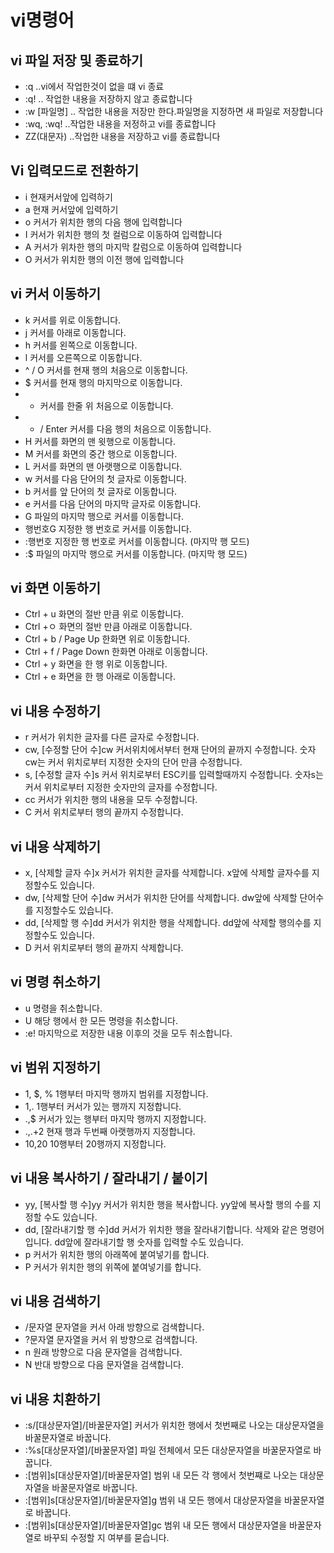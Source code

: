 # vi명령어

## vi 파일 저장 및 종료하기

- :q          ..vi에서 작업한것이 없을 떄 vi 종료
- :q!         .. 작업한 내용을 저장하지 않고 종료합니다
- :w [파일명]   .. 작업한 내용을 저장만 한다.파일명을 지정하면 새 파일로 저장합니다
- :wq, :wq!    ..작업한 내용을 저정하고 vi를 종료합니다
- ZZ(대문자)     ..작업한 내용을 저장하고 vi를 종료합니다

## Vi 입력모드로 전환하기

- i  현재커서앞에 입력하기
- a   현재 커서앞에 입력하기
- o   커서가 위치한 행의 다음 행에 입력합니다
- I    커서가 위치한 행의 첫 컬럼으로 이동하여 입력합니다
- A   커서가 위차한 행의 마지막 칼럼으로 이동하여 입력합니다
- O   커서가 위치한 행의 이전 행에 입력합니다

## vi 커서 이동하기

- k	커서를 위로 이동합니다.
- j	커서를 아래로 이동합니다.
- h	커서를 왼쪽으로 이동합니다.
- l	커서를 오른쪽으로 이동합니다.
- ^ / O	커서를 현재 행의 처음으로 이동합니다.
- $	커서를 현재 행의 마지막으로 이동합니다.
- -	커서를 한줄 위 처음으로 이동합니다.
- + / Enter	커서를 다음 행의 처음으로 이동합니다.
- H	커서를 화면의 맨 윗행으로 이동합니다.
- M	커서를 화면의 중간 행으로 이동합니다.
- L	커서를 화면의 맨 아랫행으로 이동합니다.
- w	커서를 다음 단어의 첫 글자로 이동합니다.
- b	커서를 앞 단어의 첫 글자로 이동합니다.
- e	커서를 다음 단어의 마지막 글자로 이동합니다.
- G	파일의 마지막 행으로 커서를 이동합니다.
- 행번호G	지정한 행 번호로 커서를 이동합니다.
- :행번호	지정한 행 번호로 커서를 이동합니다. (마지막 행 모드)
- :$	파일의 마지막 행으로 커서를 이동합니다. (마지막 행 모드)

## vi 화면 이동하기

- Ctrl + u	화면의 절반 만큼 위로 이동합니다.
- Ctrl +ㅇ	화면의 절반 만큼 아래로 이동합니다.
- Ctrl + b / Page Up	한화면 위로 이동합니다.
- Ctrl + f / Page Down	한화면 아래로 이동합니다.
- Ctrl + y 	화면을 한 행 위로 이동합니다.
- Ctrl + e	화면을 한 행 아래로 이동합니다.

## vi 내용 수정하기

- r	커서가 위치한 글자를 다른 글자로 수정합니다.
- cw, [수정할 단어 수]cw	커서위치에서부터 현재 단어의 끝까지 수정합니다. 숫자cw는 커서 위치로부터 지정한 숫자의 단어 만큼 수정합니다.
- s, [수정할 글자 수]s	커서 위치로부터 ESC키를 입력할때까지 수정합니다. 숫자s는 커서 위치로부터 지정한 숫자만의 글자를 수정합니다.
- cc	커서가 위치한 행의 내용을 모두 수정합니다.
- C	커서 위치로부터 행의 끝까지 수정합니다.

## vi 내용 삭제하기

- x, [삭제할 글자 수]x	커서가 위치한 글자를 삭제합니다. x앞에 삭제할 글자수를 지정할수도 있습니다.
- dw, [삭제할 단어 수]dw	커서가 위치한 단어를 삭제합니다. dw앞에 삭제할 단어수를 지정할수도 있습니다.
- dd, [삭제할 행 수]dd	커서가 위치한 행을 삭제합니다. dd앞에 삭제할 행의수를 지정할수도 있습니다.
- D	커서 위치로부터 행의 끝까지 삭제합니다.

## vi 명령 취소하기

- u	명령을 취소합니다.
- U	해당 행에서 한 모든 명령을 취소합니다.
- :e!	마지막으로 저장한 내용 이후의 것을 모두 취소합니다.

## vi 범위 지정하기

- 1, $, %	1행부터 마지막 행까지 범위를 지정합니다.
- 1,.	1행부터 커서가 있는 행까지 지정합니다.
- .,$	커서가 있는 행부터 마지막 행까지 지정합니다.
- .,.+2	현재 행과 두번째 아랫행까지 지정합니다.
- 10,20	10행부터 20행까지 지정합니다.

## vi 내용 복사하기 / 잘라내기 / 붙이기

- yy, [복사할 행 수]yy	커서가 위치한 행을 복사합니다. yy앞에 복사할 행의 수를 지정할 수도 있습니다.
- dd, [잘라내기할 행 수]dd	커서가 위치한 행을 잘라내기합니다. 삭제와 같은 명령어입니다. dd앞에 잘라내기할 행 숫자를 입력할 수도 있습니다.
- p	커서가 위치한 행의 아래쪽에 붙여넣기를 합니다.
- P	커서가 위치한 행의 위쪽에 붙여넣기를 합니다.

## vi 내용 검색하기

- /문자열	문자열을 커서 아래 방향으로 검색합니다.
- ?문자열	문자열을 커서 위 방향으로 검색합니다.
- n	원래 방향으로 다음 문자열을 검색합니다.
- N	반대 방향으로 다음 문자열을 검색합니다.
## vi 내용 치환하기

- :s/[대상문자열]/[바꿀문자열]	커서가 위치한 행에서 첫번째로 나오는 대상문자열을 바꿀문자열로 바꿉니다.
- :%s[대상문자열]/[바꿀문자열]	파일 전체에서 모든 대상문자열을 바꿀문자열로 바꿉니다.
- :[범위]s[대상문자열]/[바꿀문자열]	범위 내 모든 각 행에서 첫번쨰로 나오는 대상문자열을 바꿀문자열로 바꿉니다.
- :[범위]s[대상문자열]/[바꿀문자열]g	범위 내 모든 행에서 대상문자열을 바꿀문자열로 바꿉니다.
- :[범위]s[대상문자열]/[바꿀문자열]gc	범위 내 모든 행에서 대상문자열을 바꿀문자열로 바꾸되 수정할 지 여부를 묻습니다.
